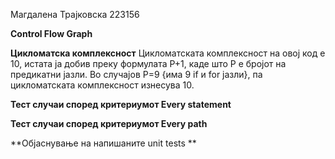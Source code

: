 Магдалена Трајковска 223156

**Control Flow Graph**

**Цикломатска комплексност**
  Цикломатската комплексност на овој код е 10, истата ја добив преку формулата P+1, каде што P е бројот на предикатни јазли. Во случајoв P=9 {има 9 if и for јазли}, па цикломатската комплексност изнесува 10.

**Тест случаи според критериумот Every statement**

**Тест случаи според критериумот Every path**

**Објаснување на напишаните unit tests
**
